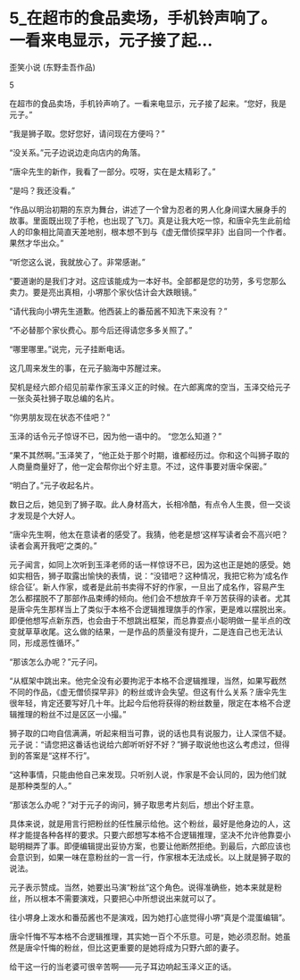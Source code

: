 # 5_在超市的食品卖场，手机铃声响了。一看来电显示，元子接了起...

歪笑小说 (东野圭吾作品)

5

在超市的食品卖场，手机铃声响了。一看来电显示，元子接了起来。“您好，我是元子。”

“我是狮子取。您好您好，请问现在方便吗？”

“没关系。”元子边说边走向店内的角落。

“唐伞先生的新作，我看了一部分。哎呀，实在是太精彩了。”

“是吗？我还没看。”

“作品以明治初期的东京为舞台，讲述了一个曾为忍者的男人化身间谍大展身手的故事。里面既出现了手枪，也出现了飞刀。真是让我大吃一惊，和唐伞先生此前给人的印象相比简直天差地别，根本想不到与《虚无僧侦探早非》出自同一个作者。果然才华出众。”

“听您这么说，我就放心了。非常感谢。”

“要道谢的是我们才对。这应该能成为一本好书。全部都是您的功劳，多亏您那么卖力。要是亮出真相，小堺那个家伙估计会大跌眼镜。”

“请代我向小堺先生道歉。他西装上的番茄酱不知洗下来没有？”

“不必替那个家伙费心。那今后还得请您多多关照了。”

“哪里哪里。”说完，元子挂断电话。

这几周来发生的事，在元子脑海中苏醒过来。

契机是经六郎介绍见前辈作家玉泽义正的时候。在六郎离席的空当，玉泽交给元子一张灸英社狮子取总编的名片。

“你男朋友现在状态不佳吧？”

玉泽的话令元子惊讶不已，因为他一语中的。 “您怎么知道？”

“果不其然啊。”玉泽笑了，“他正处于那个时期，谁都经历过。你和这个叫狮子取的人商量商量好了，他一定会帮你出个好主意。不过，这件事要对唐伞保密。”

“明白了。”元子收起名片。

数日之后，她见到了狮子取。此人身材高大，长相冷酷，有点令人生畏，但一交谈才发现是个大好人。

“唐伞先生啊，他太在意读者的感受了。我猜，他老是想‘这样写读者会不高兴吧？读者会离开我吧’之类的。”

元子闻言，如同上次听到玉泽老师的话一样惊讶不已，因为这也正是她的感受。她如实相告，狮子取露出愉快的表情，说：“没错吧？这种情况，我把它称为‘成名作综合征’。新人作家，或者是此前书卖得不好的作家，一旦出了成名作，容易产生怎么都摆脱不了那部作品束缚的倾向。他们会不想放弃千辛万苦获得的读者。尤其是唐伞先生那样当上了类似于本格不合逻辑推理旗手的作家，更是难以摆脱出来。即便他想写点新东西，也会由于不想跳出框架，而总靠耍点小聪明做一星半点的改变就草草收尾。这么做的结果，一是作品的质量没有提升，二是连自己也无法认同，形成恶性循环。”

“那该怎么办呢？”元子问。

“从框架中跳出来。他完全没有必要拘泥于本格不合逻辑推理，当然，如果写截然不同的作品，《虚无僧侦探早非》的粉丝或许会失望。但这有什么关系？唐伞先生很年轻，肯定还要写好几十年。比起今后他将获得的粉丝数量，限定在本格不合逻辑推理的粉丝不过是区区一小撮。”

狮子取的口吻自信满满，听起来相当可靠，说的话也具有说服力，让人深信不疑。元子说：“请您把这番话也说给六郎听听好不好？”狮子取说他也这么考虑过，但得到的答案是“这样不行”。

“这种事情，只能由他自己来发现。只听别人说，作家是不会认同的，因为他们就是那种类型的人。”

“那该怎么办呢？”对于元子的询问，狮子取思考片刻后，想出个好主意。

具体来说，就是用言行把粉丝的任性展示给他。这个粉丝，最好是他身边的人，这样才能提各种各样的要求。只要六郎想写本格不合逻辑推理，坚决不允许他靠耍小聪明糊弄了事。即便编辑提出妥协方案，也要让他断然拒绝。到最后，六郎应该也会意识到，如果一味在意粉丝的一言一行，作家根本无法成长。以上就是狮子取的说法。

元子表示赞成。当然，她要出马演“粉丝”这个角色。说得准确些，她本来就是粉丝，所以根本不需要演戏，只要把心中所想说出来就可以了。

往小堺身上泼水和番茄酱也不是演戏，因为她打心底觉得小堺“真是个混蛋编辑”。

唐伞忏悔不写本格不合逻辑推理，其实她一百个不乐意。可是，她必须忍耐。她虽然是唐伞忏悔的粉丝，但比这更重要的是她将成为只野六郎的妻子。

给干这一行的当老婆可很辛苦啊——元子耳边响起玉泽义正的话。